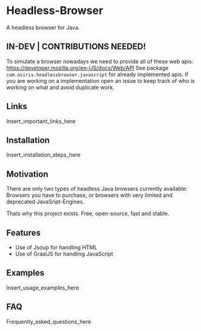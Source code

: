 # Headless-Browser
A headless browser for Java.

## IN-DEV | CONTRIBUTIONS NEEDED!
To simulate a browser nowadays we need to provide all of these web apis: https://developer.mozilla.org/en-US/docs/Web/API
See package `com.osiris.headlessbrowser.javascript` for already implemented apis.
If you are working on a implementation open an issue to keep track of who is working on what and avoid duplicate work.

## Links
Insert_important_links_here

## Installation
Insert_installation_steps_here

## Motivation
There are only two types of headless Java browsers currently available:
Browsers you have to purchase, or browsers with very limited and deprecated JavaSript-Engines.

Thats why this project exists. Free, open-source, fast and stable.

## Features
 - Use of Jsoup for handling HTML
 - Use of GraalJS for handling JavaScript

## Examples
Insert_usage_examples_here

## FAQ
Frequently_asked_questions_here

